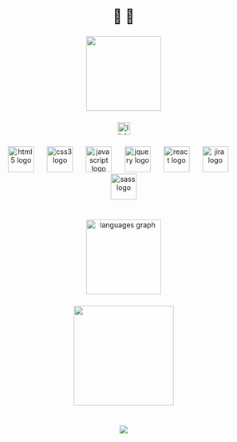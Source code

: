 <h1 align="center">🚀  🌃</h1>

###

<div align="center">
  <img height="150" src="https://media2.giphy.com/media/v1.Y2lkPTc5MGI3NjExOTZ0czc0ZDFmY2didHowNzkzczE2aWY2YmlqcnlqcmhiYWoyMWZ1dSZlcD12MV9pbnRlcm5hbF9naWZfYnlfaWQmY3Q9Zw/798oH0WDEQnicM4857/giphy.gif"  />
</div>

###

<div align="center">
  <a href="https://www.linkedin.com/in/kubilay-kaan-k-123221190/" target="_blank">
    <img src="https://img.shields.io/static/v1?message=LinkedIn&logo=linkedin&label=&color=0077B5&logoColor=white&labelColor=&style=for-the-badge" height="25" alt="linkedin logo"  />
  </a>
</div>

###

<div align="center">
  <img src="https://cdn.jsdelivr.net/gh/devicons/devicon/icons/html5/html5-original.svg" height="52" alt="html5 logo"  />
  <img width="18" />
  <img src="https://cdn.jsdelivr.net/gh/devicons/devicon/icons/css3/css3-original.svg" height="52" alt="css3 logo"  />
  <img width="18" />
  <img src="https://cdn.jsdelivr.net/gh/devicons/devicon/icons/javascript/javascript-original.svg" height="52" alt="javascript logo"  />
  <img width="18" />
  <img src="https://cdn.jsdelivr.net/gh/devicons/devicon/icons/jquery/jquery-original.svg" height="52" alt="jquery logo"  />
  <img width="18" />
  <img src="https://cdn.jsdelivr.net/gh/devicons/devicon/icons/react/react-original.svg" height="52" alt="react logo"  />
  <img width="18" />
  <img src="https://cdn.jsdelivr.net/gh/devicons/devicon/icons/jira/jira-original.svg" height="52" alt="jira logo"  />
  <img width="18" />
  <img src="https://cdn.jsdelivr.net/gh/devicons/devicon/icons/sass/sass-original.svg" height="52" alt="sass logo"  />
</div>

###

<br clear="both">

<div align="center">
  <img src="https://github-readme-stats.vercel.app/api/top-langs?username=KubilayKilic&locale=en&hide_title=false&layout=compact&card_width=320&langs_count=5&theme=radical&hide_border=false&order=2" height="150" alt="languages graph"  />
</div>

###


<div align="center">
  <img height="200" src="https://media0.giphy.com/media/v1.Y2lkPTc5MGI3NjExbGRnd2U5NGJmZzk4d25zMHd0ZTN0YWZscDZzOHY4aGRtN3NreGhlaCZlcD12MV9pbnRlcm5hbF9naWZfYnlfaWQmY3Q9Zw/Q7pmmDVQ6AixW/giphy.gif"  />
</div>

###

<br clear="both">

<div align="center">
  <img src="https://profile-counter.glitch.me/KubilayKilic/count.svg?"  />
</div>

###
